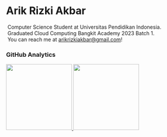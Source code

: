 <h1 align="start">
  Arik Rizki Akbar
<!--   <img src="https://media.tenor.com/D3l0ki6Xl9cAAAAi/shocked-killjoy.gif" width="100px"/> -->
</h1>

&nbsp;Computer Science Student at Universitas Pendidikan Indonesia.\
&nbsp;Graduated Cloud Computing Bangkit Academy 2023 Batch 1.\
&nbsp;You can reach me at arikrizkiakbar@gmail.com!


### GitHub Analytics

<p align="start">
<a href="https://github.com/arik147">
  <img height="180em" src="https://github-readme-stats-eight-theta.vercel.app/api?username=arik147&show_icons=true&theme=algolia&include_all_commits=true&count_private=true"/>
</a>
  <a href="https://github.com/arik147">
  <img height="180em" src="https://github-readme-stats-eight-theta.vercel.app/api/top-langs/?username=arik147&layout=compact&langs_count=9&theme=algolia"/>
</a>
</p>

<!-- <div><img width="80%" src="https://media.tenor.com/IBN94gddDmUAAAAC/yoru-valorant.gif"/></div> -->
